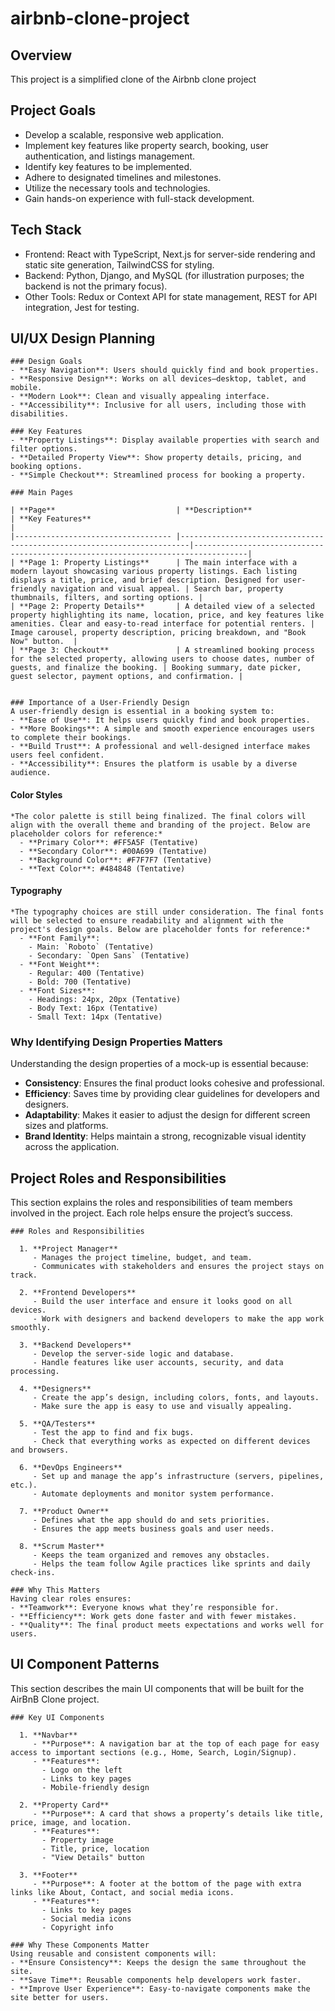 # airbnb-clone-project

  ## Overview  
  This project is a simplified clone of the Airbnb clone project
  
  ## Project Goals  
  - Develop a scalable, responsive web application.  
  - Implement key features like property search, booking, user authentication, and listings management.
  - Identify key features to be implemented.
  - Adhere to designated timelines and milestones.
  - Utilize the necessary tools and technologies.
  - Gain hands-on experience with full-stack development.
  
  ## Tech Stack  
  - Frontend: React with TypeScript, Next.js for server-side rendering and static site generation, TailwindCSS for styling.
  - Backend: Python, Django, and MySQL (for illustration purposes; the backend is not the primary focus).
  - Other Tools: Redux or Context API for state management, REST for API integration, Jest for testing.

  ## UI/UX Design Planning
    ### Design Goals  
    - **Easy Navigation**: Users should quickly find and book properties.  
    - **Responsive Design**: Works on all devices—desktop, tablet, and mobile.  
    - **Modern Look**: Clean and visually appealing interface.  
    - **Accessibility**: Inclusive for all users, including those with disabilities.  

    ### Key Features  
    - **Property Listings**: Display available properties with search and filter options.  
    - **Detailed Property View**: Show property details, pricing, and booking options.  
    - **Simple Checkout**: Streamlined process for booking a property.

    ### Main Pages  
  
    | **Page**                           | **Description**                                                        | **Key Features**                                                                 |  
    |----------------------------------- |------------------------------------------------------------------------|----------------------------------------------------------------------------------|  
    | **Page 1: Property Listings**      | The main interface with a modern layout showcasing various property listings. Each listing displays a title, price, and brief description. Designed for user-friendly navigation and visual appeal. | Search bar, property thumbnails, filters, and sorting options. | 
    | **Page 2: Property Details**       | A detailed view of a selected property highlighting its name, location, price, and key features like amenities. Clear and easy-to-read interface for potential renters. | Image carousel, property description, pricing breakdown, and "Book Now" button.  |  
    | **Page 3: Checkout**               | A streamlined booking process for the selected property, allowing users to choose dates, number of guests, and finalize the booking. | Booking summary, date picker, guest selector, payment options, and confirmation. |  


    ### Importance of a User-Friendly Design  
    A user-friendly design is essential in a booking system to:  
    - **Ease of Use**: It helps users quickly find and book properties.  
    - **More Bookings**: A simple and smooth experience encourages users to complete their bookings.  
    - **Build Trust**: A professional and well-designed interface makes users feel confident.
    - **Accessibility**: Ensures the platform is usable by a diverse audience.


  #### Color Styles  
    *The color palette is still being finalized. The final colors will align with the overall theme and branding of the project. Below are placeholder colors for reference:*  
      - **Primary Color**: #FF5A5F (Tentative)  
      - **Secondary Color**: #00A699 (Tentative)  
      - **Background Color**: #F7F7F7 (Tentative)  
      - **Text Color**: #484848 (Tentative)  
      
  #### Typography  
    *The typography choices are still under consideration. The final fonts will be selected to ensure readability and alignment with the project's design goals. Below are placeholder fonts for reference:*  
      - **Font Family**:  
        - Main: `Roboto` (Tentative)  
        - Secondary: `Open Sans` (Tentative)  
      - **Font Weight**:  
        - Regular: 400 (Tentative)  
        - Bold: 700 (Tentative)  
      - **Font Sizes**:  
        - Headings: 24px, 20px (Tentative)  
        - Body Text: 16px (Tentative)  
        - Small Text: 14px (Tentative)  

  ### Why Identifying Design Properties Matters  
  Understanding the design properties of a mock-up is essential because:  
  - **Consistency**: Ensures the final product looks cohesive and professional.  
  - **Efficiency**: Saves time by providing clear guidelines for developers and designers.  
  - **Adaptability**: Makes it easier to adjust the design for different screen sizes and platforms.  
  - **Brand Identity**: Helps maintain a strong, recognizable visual identity across the application.


  ## Project Roles and Responsibilities  
  This section explains the roles and responsibilities of team members involved in the project. Each role helps ensure the project’s success.  

    ### Roles and Responsibilities  
    
      1. **Project Manager**  
         - Manages the project timeline, budget, and team.  
         - Communicates with stakeholders and ensures the project stays on track.  
      
      2. **Frontend Developers**  
         - Build the user interface and ensure it looks good on all devices.  
         - Work with designers and backend developers to make the app work smoothly.  
      
      3. **Backend Developers**  
         - Develop the server-side logic and database.  
         - Handle features like user accounts, security, and data processing.  
      
      4. **Designers**  
         - Create the app’s design, including colors, fonts, and layouts.  
         - Make sure the app is easy to use and visually appealing.  
      
      5. **QA/Testers**  
         - Test the app to find and fix bugs.  
         - Check that everything works as expected on different devices and browsers.  
      
      6. **DevOps Engineers**  
         - Set up and manage the app’s infrastructure (servers, pipelines, etc.).  
         - Automate deployments and monitor system performance.  
      
      7. **Product Owner**  
         - Defines what the app should do and sets priorities.  
         - Ensures the app meets business goals and user needs.  
      
      8. **Scrum Master**  
         - Keeps the team organized and removes any obstacles.  
         - Helps the team follow Agile practices like sprints and daily check-ins.  
    
    ### Why This Matters  
    Having clear roles ensures:  
    - **Teamwork**: Everyone knows what they’re responsible for.  
    - **Efficiency**: Work gets done faster and with fewer mistakes.  
    - **Quality**: The final product meets expectations and works well for users.  


  ## UI Component Patterns  
  This section describes the main UI components that will be built for the AirBnB Clone project.

    ### Key UI Components  
    
      1. **Navbar**  
         - **Purpose**: A navigation bar at the top of each page for easy access to important sections (e.g., Home, Search, Login/Signup).  
         - **Features**:  
           - Logo on the left  
           - Links to key pages  
           - Mobile-friendly design  
      
      2. **Property Card**  
         - **Purpose**: A card that shows a property’s details like title, price, image, and location.  
         - **Features**:  
           - Property image  
           - Title, price, location  
           - "View Details" button  
      
      3. **Footer**  
         - **Purpose**: A footer at the bottom of the page with extra links like About, Contact, and social media icons.  
         - **Features**:  
           - Links to key pages  
           - Social media icons  
           - Copyright info  
      
    ### Why These Components Matter  
    Using reusable and consistent components will:  
    - **Ensure Consistency**: Keeps the design the same throughout the site.  
    - **Save Time**: Reusable components help developers work faster.  
    - **Improve User Experience**: Easy-to-navigate components make the site better for users.  

